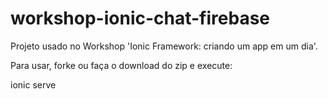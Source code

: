 # workshop-ionic-chat-firebase
Projeto usado no Workshop 'Ionic Framework: criando um app em um dia'.

Para usar, forke ou faça o download do zip e execute:

ionic serve